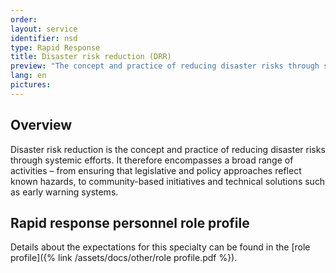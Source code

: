 ```yaml
---
order: 
layout: service
identifier: nsd
type: Rapid Response
title: Disaster risk reduction (DRR)
preview: "The concept and practice of reducing disaster risks through systemic efforts."
lang: en
pictures:
---
```


## Overview

Disaster risk reduction is the concept and practice of reducing disaster risks through systemic efforts. It therefore encompasses a broad range of activities – from ensuring that legislative and policy approaches reflect known hazards, to community-based initiatives and technical solutions such as early warning systems.

## Rapid response personnel role profile

Details about the expectations for this specialty can be found in the [role profile]({% link /assets/docs/other/role profile.pdf %}).
